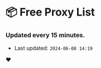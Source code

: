 # :package: Free Proxy List
### Updated every 15 minutes.

- Last updated: `2024-06-08 14:19`

:heart:

